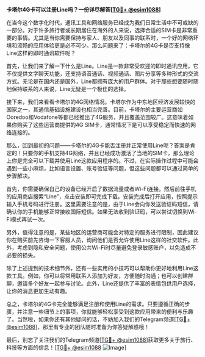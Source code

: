 **卡塔尔4G卡可以注册Line吗？一份详尽解答[[TG💪+ @esim1088](https://t.me/s/esim1088)]**

在当今这个数字化时代，通讯工具和网络服务已经成为我们日常生活中不可或缺的一部分。对于许多旅行者或长期居住在海外的人来说，选择合适的SIM卡是非常重要的事情。尤其是当你需要保持与家人、朋友以及同事的联系时，一个好的网络环境和流畅的应用体验更是必不可少。那么问题来了：卡塔尔的4G卡是否支持像Line这样的即时通讯软件呢？

首先，让我们来了解一下什么是Line。Line是一款非常受欢迎的即时通讯应用，它不仅提供文字聊天功能，还支持语音通话、视频通话、图片分享等多种形式的交流方式。无论是在国内还是国外，Line都拥有庞大的用户群体。对于那些想要随时随地保持联系的人来说，Line无疑是一个极佳的选择。

接下来，我们来看看卡塔尔的4G网络情况。卡塔尔作为中东地区经济发展较快的国家之一，其通信基础设施建设也相当完善。目前，卡塔尔的主要运营商如Ooredoo和Vodafone等都已经推出了4G服务，并且覆盖范围较广。这意味着如果你购买了这些运营商提供的4G SIM卡，通常情况下是可以享受稳定而快速的网络连接的。

那么，回到最初的问题——卡塔尔的4G卡能否注册并正常使用Line呢？答案是肯定的！只要你的手机支持4G网络，并且已经成功激活了当地的SIM卡，那么理论上你是完全可以下载并使用Line这款应用程序的。不过，在实际操作过程中可能会遇到一些小麻烦，比如语言设置、账号验证等问题，但这些问题都可以通过简单的步骤解决。

首先，你需要确保自己的设备已经开启了数据流量或者Wi-Fi连接。然后前往手机的应用商店搜索“Line”，点击安装即可完成下载。安装完成后打开应用，按照提示输入手机号码进行注册。这里需要注意的是，由于Line会向你发送验证码短信，请确认你的手机能够正常接收国际短信。如果无法收到验证码，可以尝试切换到Wi-Fi模式再试一次。

另外，值得注意的是，某些地区的运营商可能会对特定的服务进行限制，因此建议你在购买前先咨询一下客服人员，询问他们是否允许使用Line这样的社交软件。此外，考虑到隐私安全问题，使用公共Wi-Fi时尽量避免登录敏感账户，以免造成不必要的损失。

除了上述提到的技术细节外，还有一些实用的小技巧可以帮助你更好地利用Line这款工具。例如，你可以将常用联系人添加为好友，方便随时沟通；也可以创建群聊，邀请多个好友一起参与讨论。此外，Line还提供了丰富的表情包供用户选择，让你的消息更加生动有趣。

总之，卡塔尔的4G卡完全能够满足注册和使用Line的需求。只要遵循正确的步骤，并注意一些细节上的事项，你就能够轻松享受到这款应用带来的便利与乐趣了。当然啦，如果你还有其他疑问的话，不妨加入我们的Telegram频道[[TG💪+ @esim1088](https://t.me/s/esim1088)]，那里有专业的团队随时准备为你答疑解惑哦！

最后，别忘了关注我们的Telegram频道[[TG💪+ @esim1088](https://t.me/s/esim1088)]获取更多关于旅行、科技等方面的信息！[[TG💪+ @esim1088](https://t.me/s/esim1088) ![Image](https://i.postimg.cc/4NQfJmqS/Snipaste-2025-05-13-00-14-12.png)]
